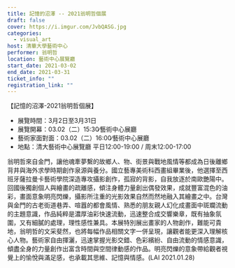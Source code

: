 ```yaml
---
title: 記憶的沼澤 -- 2021翁明哲個展
draft: false
cover: https://i.imgur.com/JvbQASG.jpg
categories:
  - visual_art
host: 清華大學藝術中心
performer: 翁明哲
location: 藝術中心展覽廳
start_date: 2021-03-02
end_date: 2021-03-31
ticket_info: ""
registration_link: ""
---
```

【記憶的沼澤-2021翁明哲個展】

* 展覽時間：3月2日至3月31日
* 展覽開幕：03.02（二）15:30∕藝術中心展廳
* 藝術家面對面：03.02（二）16:00∕藝術中心展廳
* 地點：清大藝術中心展覽廳 平日12:00-19:00 / 周末12:00-17:00

翁明哲來自金門，讓他魂牽夢繫的故鄉人、物、街景與戰地風情等都成為日後離鄉背井與海外求學時期創作泉源與養分。國立藝專美術科西畫組畢業後，他選擇至西班牙薩拉曼卡藝術學院深造專攻攝影創作，孤寂的背影，自我放逐於南歐艷陽中。回國後獨創個人與繪畫的疏離感，傾注身體力量創出偶發效果，成就豐富混色的油彩，畫面意象明亮閃爍，攝影所注重的光影效果自然而然地融入其繪畫之中。台灣與金門的古老街道巷弄、喧囂的都會風情、熟悉的朋友親人幻化成畫面中斑斕流動的主題意識，作品純粹是濃厚油彩快速流動，迅速整合成交響樂章，既有抽象氛圍，又有細膩的處理，理性感性兼具。本展特別展出畫家的人物創作，難能可貴地，翁明哲的文采斐然，也將每幅作品相關文字一併呈現，讓觀者能更深入理解核心人物。藝術家自由揮灑，迅速掌握光影交錯、色彩繽紛、自由流動的情感意識，傾盡全身的力量創作出富含時間與空間律動感的作品。明亮閃爍的意象帶給觀者視覺上的愉悅與滿足感，也承載其思維、記憶與情感。(LAI 2021.01.28)